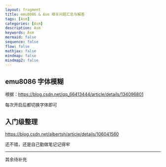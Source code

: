 ```yaml
---
layout: fragment
title: emu8086 & Asm 相关问题汇总与解答
tags: [Asm]
categories: [Asm]
description: Asm
keywords: Asm
mermaid: false
sequence: false
flow: false
mathjax: false
mindmap: false
mindmap2: false
---
```


## emu8086 字体模糊

根据：https://blog.csdn.net/qq_66413444/article/details/134096801

每次开启后都切换字体即可

## 入门级整理

https://blog.csdn.net/albertsh/article/details/106041560

还不错，还是自己勤做笔记记得牢


----------------------------------

其余待补充
